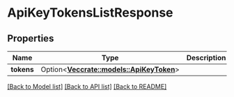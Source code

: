 # ApiKeyTokensListResponse

## Properties

Name | Type | Description | Notes
------------ | ------------- | ------------- | -------------
**tokens** | Option<[**Vec<crate::models::ApiKeyToken>**](ApiKeyToken.md)> |  | [optional]

[[Back to Model list]](../README.md#documentation-for-models) [[Back to API list]](../README.md#documentation-for-api-endpoints) [[Back to README]](../README.md)


